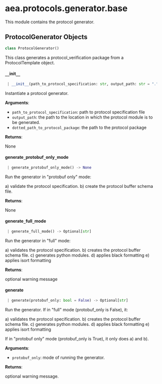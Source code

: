 <a name="aea.protocols.generator.base"></a>
# aea.protocols.generator.base

This module contains the protocol generator.

<a name="aea.protocols.generator.base.ProtocolGenerator"></a>
## ProtocolGenerator Objects

```python
class ProtocolGenerator()
```

This class generates a protocol_verification package from a ProtocolTemplate object.

<a name="aea.protocols.generator.base.ProtocolGenerator.__init__"></a>
#### `__`init`__`

```python
 | __init__(path_to_protocol_specification: str, output_path: str = ".", dotted_path_to_protocol_package: Optional[str] = None) -> None
```

Instantiate a protocol generator.

**Arguments**:

- `path_to_protocol_specification`: path to protocol specification file
- `output_path`: the path to the location in which the protocol module is to be generated.
- `dotted_path_to_protocol_package`: the path to the protocol package

**Returns**:

None

<a name="aea.protocols.generator.base.ProtocolGenerator.generate_protobuf_only_mode"></a>
#### generate`_`protobuf`_`only`_`mode

```python
 | generate_protobuf_only_mode() -> None
```

Run the generator in "protobuf only" mode:

a) validate the protocol specification.
b) create the protocol buffer schema file.

**Returns**:

None

<a name="aea.protocols.generator.base.ProtocolGenerator.generate_full_mode"></a>
#### generate`_`full`_`mode

```python
 | generate_full_mode() -> Optional[str]
```

Run the generator in "full" mode:

a) validates the protocol specification.
b) creates the protocol buffer schema file.
c) generates python modules.
d) applies black formatting
e) applies isort formatting

**Returns**:

optional warning message

<a name="aea.protocols.generator.base.ProtocolGenerator.generate"></a>
#### generate

```python
 | generate(protobuf_only: bool = False) -> Optional[str]
```

Run the generator. If in "full" mode (protobuf_only is False), it:

a) validates the protocol specification.
b) creates the protocol buffer schema file.
c) generates python modules.
d) applies black formatting
e) applies isort formatting

If in "protobuf only" mode (protobuf_only is True), it only does a) and b).

**Arguments**:

- `protobuf_only`: mode of running the generator.

**Returns**:

optional warning message.

